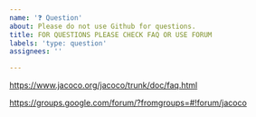 ```yaml
---
name: '❓ Question'
about: Please do not use Github for questions.
title: FOR QUESTIONS PLEASE CHECK FAQ OR USE FORUM
labels: 'type: question'
assignees: ''

---
```


https://www.jacoco.org/jacoco/trunk/doc/faq.html

https://groups.google.com/forum/?fromgroups=#!forum/jacoco
